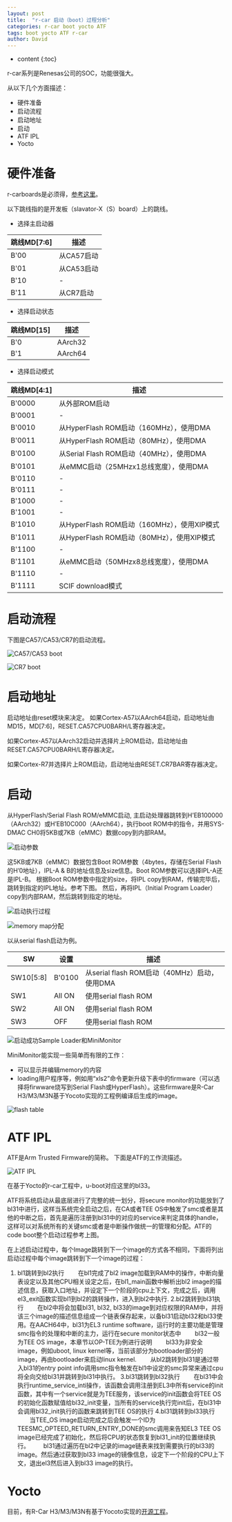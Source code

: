 ```yaml
---
layout: post
title:  "r-car 启动（boot）过程分析"
categories: r-car boot yocto ATF
tags: boot yocto ATF r-car
author: David
---
```


* content
{:toc}

r-car系列是Renesas公司的SOC，功能很强大。

从以下几个方面描述：

* 硬件准备
* 启动流程
* 启动地址
* 启动
* ATF IPL
* Yocto

# 硬件准备
r-carboards是必须得，[参考这里](https://elinux.org/R-Car)。

以下跳线指的是开发板（slavator-X（S）board）上的跳线。

* 选择主启动器

| 跳线MD[7:6] | 描述 |
|---|---|
| B'00 | 从CA57启动  |
| B'01 | 从CA53启动  |
| B'10 | -  |
| B'11 | 从CR7启动  |

* 选择启动状态

|  跳线MD[15] | 描述 |
|---|---|
|  B'0 | AArch32  |
|  B'1 | AArch64  |

* 选择启动模式

| 跳线MD[4:1] | 描述 |
|---|---|
| B'0000 | 从外部ROM启动  |
| B'0001 | - |
| B'0010 | 从HyperFlash ROM启动（160MHz），使用DMA |
| B'0011 | 从HyperFlash ROM启动（80MHz），使用DMA |
| B'0100 | 从Serial Flash ROM启动（40MHz），使用DMA |
| B'0101 | 从eMMC启动（25MHzx1总线宽度），使用DMA |
| B'0110 | - |
| B'0111 | - |
| B'1000 | - |
| B'1001 | - |
| B'1010 | 从HyperFlash ROM启动（160MHz），使用XIP模式 |
| B'1011 | 从HyperFlash ROM启动（80MHz），使用XIP模式 |
| B'1100 | - |
| B'1101 | 从eMMC启动（50MHzx8总线宽度），使用DMA |
| B'1110 | - |
| B'1111 | SCIF download模式 |

# 启动流程
下图是CA57/CA53/CR7的启动流程。

![CA57/CA53 boot](https://github.com/titron/titron.github.io/tree/master/img/2019-09-23-boot-CA57.png)

![CR7 boot](https://github.com/titron/titron.github.io/tree/master/img/2019-09-23-boot-CR7.png)


# 启动地址
启动地址由reset模块来决定。
如果Cortex-A57以AArch64启动，启动地址由MD15，MD[7:6]，RESET.CA57CPU0BARH/L寄存器决定。

如果Cortex-A57以AArch32启动并选择片上ROM启动，启动地址由RESET.CA57CPU0BARH/L寄存器决定。

如果Cortex-R7并选择片上ROM启动，启动地址由RESET.CR7BAR寄存器决定。

# 启动
从HyperFlash/Serial Flash ROM/eMMC启动,
主启动处理器跳转到H’EB100000（AArch32）或H’EB10C000（AArch64），执行boot ROM中的指令，并用SYS-DMAC CH0将5KB或7KB（eMMC）数据copy到内部RAM。

![启动参数](https://github.com/titron/titron.github.io/tree/master/img/2019-09-23-boot-para.png)

这5KB或7KB（eMMC）数据包含Boot ROM参数（4bytes，存储在Serial Flash的H’0地址），IPL-A & B的地址信息及size信息。Boot ROM参数可以选择IPL-A还是IPL-B。
根据Boot ROM参数中指定的size，将IPL copy到RAM，传输完毕后，跳转到指定的IPL地址。参考下图。
然后，再将IPL（Initial Program Loader） copy到内部RAM，然后跳转到指定的地址。

![启动执行过程](https://github.com/titron/titron.github.io/tree/master/img/2019-09-23-boot-copy.png)

![memory map分配](https://github.com/titron/titron.github.io/tree/master/img/2019-09-23-boot-memorymap.png)

以从serial flash启动为例。

| SW | 设置 | 描述 |
|---|---|---|
| SW10[5:8] | B'0100 | 从serial flash ROM启动（40MHz）启动，使用DMA |
| SW1 | All ON | 使用serial flash ROM |
| SW2 | All ON | 使用serial flash ROM |
| SW3 | OFF | 使用serial flash ROM |

![启动成功Sample Loader和MiniMonitor](https://github.com/titron/titron.github.io/tree/master/img/2019-09-23-boot-ok.png)

MiniMonitor能实现一些简单而有限的工作：

- 可以显示并编辑memory的内容
- loading用户程序等，例如用“xls2”命令更新升级下表中的firmware（可以选择将firwware烧写到Serial Flash或HyperFlash）。这些firmware是R-Car H3/M3/M3N基于Yocoto实现的工程例编译后生成的image。

![flash table](https://github.com/titron/titron.github.io/tree/master/img/2019-09-23-boot-flash.png)

# ATF IPL
ATF是Arm Trusted Firmware的简称。
下面是ATF的工作流描述。

![ATF IPL](https://https://github.com/titron/titron.github.io/tree/master/img/2019-09-23-boot-atf.png)

在基于Yocto的r-car工程中，u-boot对应这里的bl33。

ATF将系统启动从最底层进行了完整的统一划分，将secure monitor的功能放到了bl31中进行，这样当系统完全启动之后，在CA或者TEE OS中触发了smc或者是其他的中断之后，首先是遍历注册到bl31中的对应的service来判定具体的handle，这样可以对系统所有的关键smc或者是中断操作做统一的管理和分配。ATF的code boot整个启动过程参考上图。

在上述启动过程中，每个Image跳转到下一个image的方式各不相同，下面将列出启动过程中每个image跳转到下一个image的过程：
1. bl1跳转到bl2执行
　　在bl1完成了bl2 image加载到RAM中的操作，中断向量表设定以及其他CPU相关设定之后，在bl1_main函数中解析出bl2 image的描述信息，获取入口地址，并设定下一个阶段的cpu上下文，完成之后，调用el3_exit函数实现bl1到bl2的跳转操作，进入到bl2中执行.
2.bl2跳转到bl31执行
　　在bl2中将会加载bl31, bl32, bl33的image到对应权限的RAM中，并将该三个image的描述信息组成一个链表保存起来，以备bl31启动bl32和bl33使用。在AACH64中，bl31为EL3 runtime software，运行时的主要功能是管理smc指令的处理和中断的主力，运行在secure monitor状态中
　　bl32一般为TEE OS image，本章节以OP-TEE为例进行说明
　　bl33为非安全image，例如uboot, linux kernel等，当前该部分为bootloader部分的image，再由bootloader来启动linux kernel.
　　从bl2跳转到bl31是通过带入bl31的entry point info调用smc指令触发在bl1中设定的smc异常来通过cpu将全向交给bl31并跳转到bl31中执行。
3.bl31跳转到bl32执行
　　在bl31中会执行runtime_service_inti操作，该函数会调用注册到EL3中所有service的init函数，其中有一个service就是为TEE服务，该service的init函数会将TEE OS的初始化函数赋值给bl32_init变量，当所有的service执行完init后，在bl31中会调用bl32_init执行的函数来跳转到TEE OS的执行
4.bl31跳转到bl33执行
　　当TEE_OS image启动完成之后会触发一个ID为TEESMC_OPTEED_RETURN_ENTRY_DONE的smc调用来告知EL3 TEE OS image已经完成了初始化，然后将CPU的状态恢复到bl31_init的位置继续执行。
　　bl31通过遍历在bl2中记录的image链表来找到需要执行的bl33的image。然后通过获取到bl33 image的镜像信息，设定下一个阶段的CPU上下文，退出el3然后进入到bl33 image的执行。


# Yocto
目前，有R-Car H3/M3/M3N有基于Yocoto实现的[开源工程](https://elinux.org/R-Car/Boards/Yocto-Gen3)。

